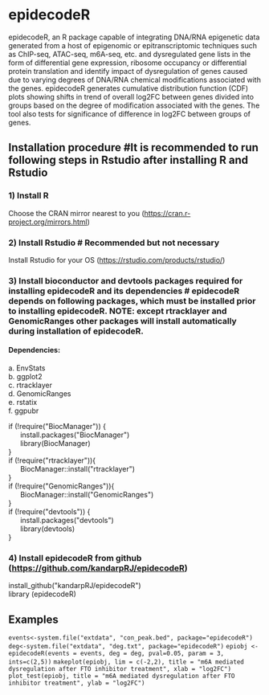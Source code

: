 # epidecodeR

epidecodeR, an R package capable of integrating DNA/RNA epigenetic data generated from a host of epigenomic or epitranscriptomic techniques such as ChIP-seq, ATAC-seq, m6A-seq, etc. and dysregulated gene lists in the form of differential gene expression, ribosome occupancy or differential protein translation and identify impact of dysregulation of genes caused due to varying degrees of DNA/RNA chemical modifications associated with the genes. epidecodeR generates cumulative distribution function (CDF) plots showing shifts in trend of overall log2FC between genes divided into groups based on the degree of modification associated with the genes. The tool also tests for significance of difference in log2FC between groups of genes.

## Installation procedure  #It is recommended to run following steps in Rstudio after installing R and Rstudio

### 1) Install R

Choose the CRAN mirror nearest to you (https://cran.r-project.org/mirrors.html)

### 2) Install Rstudio # Recommended but not necessary 

Install Rstudio for your OS (https://rstudio.com/products/rstudio/)

### 3) Install bioconductor and devtools packages required for installing epidecodeR and its dependencies # epidecodeR depends on following packages, which must be installed prior to installing epidecodeR. NOTE: except rtracklayer and GenomicRanges other packages will install automatically during installation of epidecodeR.

#### Dependencies:<br/>
  a. EnvStats<br/>
  b. ggplot2<br/>
  c. rtracklayer<br/>
  d. GenomicRanges<br/>
  e. rstatix<br/>
  f. ggpubr<br/>

if (!require("BiocManager")) {<br/>
&nbsp;&nbsp;&nbsp;&nbsp;&nbsp;&nbsp;install.packages("BiocManager")<br/>
&nbsp;&nbsp;&nbsp;&nbsp;&nbsp;&nbsp;library(BiocManager)<br/>
}
<br/>
if (!require("rtracklayer")){<br/>
&nbsp;&nbsp;&nbsp;&nbsp;&nbsp;&nbsp;BiocManager::install("rtracklayer")<br/>
}
<br/>
if (!require("GenomicRanges")){<br/>
&nbsp;&nbsp;&nbsp;&nbsp;&nbsp;&nbsp;BiocManager::install("GenomicRanges")<br/>
}
<br/>
if (!require("devtools")) {<br/>
&nbsp;&nbsp;&nbsp;&nbsp;&nbsp;&nbsp;install.packages("devtools")<br/>
&nbsp;&nbsp;&nbsp;&nbsp;&nbsp;&nbsp;library(devtools)<br/>
}
<br/>

### 4) Install epidecodeR from github (https://github.com/kandarpRJ/epidecodeR)

install_github("kandarpRJ/epidecodeR")<br/>
library (epidecodeR)

## Examples

`events<-system.file("extdata", "con_peak.bed", package="epidecodeR")`
`deg<-system.file("extdata", "deg.txt", package="epidecodeR")`
`epiobj <- epidecodeR(events = events, deg = deg, pval=0.05, param = 3, ints=c(2,5))`
`makeplot(epiobj, lim = c(-2,2), title = "m6A mediated dysregulation after FTO inhibitor treatment", xlab = "log2FC")`
`plot_test(epiobj, title = "m6A mediated dysregulation after FTO inhibitor treatment", ylab = "log2FC")`
